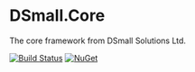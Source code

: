 # DSmall.Core
The core framework from DSmall Solutions Ltd.

[![Build Status](https://travis-ci.org/Davesmall28/DSmall.Core.svg?branch=master)](https://travis-ci.org/Davesmall28/DSmall.Core)
[![NuGet](https://img.shields.io/nuget/v/DSmall.Core.svg)](https://www.nuget.org/packages/DSmall.Core)